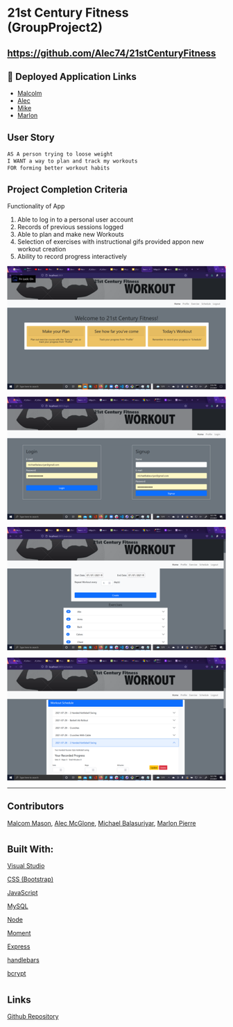 # 21st Century Fitness (GroupProject2)
## https://github.com/Alec74/21stCenturyFitness 

## 🔗 Deployed Application Links

* [Malcolm](https://tranquil-beyond-43999.herokuapp.com/)
* [Alec]()
* [Mike]()
* [Marlon]()


## User Story

```
AS A person trying to loose weight
I WANT a way to plan and track my workouts
FOR forming better workout habits
```
## Project Completion Criteria 
Functionality of App
1. Able to log in to a personal user account
2. Records of previous sessions logged 
3. Able to plan and make new Workouts
4. Selection of exercises with instructional gifs provided appon new workout creation
5. Ability to record progress interactively


![Load up of homepage.](/public/images/21centuryfit.png)

![Login in page.](/public/images/loginpage.png)

![Press "exercise" to set up exercise](/public/images/exercisepage.png)

![tracking progress interaction](/public/images/recordingInSchedule.png)


---
## Contributors 
[Malcom Mason](https://github.com/malmason), 
[Alec McGlone](https://github.com/Alec74), 
[Michael Balasuriyar](https://github.com/MBalasuriyar), 
[Marlon Pierre](https://github.com/mpierre24)


#
## Built With:
[Visual Studio](https://visualstudio.microsoft.com/)
 
[CSS (Bootstrap)](https://getbootstrap.com)
 
[JavaScript](https://www.javascript.com/)
 
[MySQL](https://www.mysql.com/)
 
[Node](https://nodejs.org/en/)

[Moment](https://momentjs.com/)

[Express](https://expressjs.com/)

[handlebars](https://www.npmjs.com/package/express-handlebars)

[bcrypt](https://www.npmjs.com/package/bcrypt)


#
## Links
[Github Repository](https://github.com/Alec74/21stCenturyFitness)
